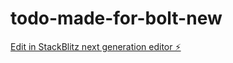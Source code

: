 # todo-made-for-bolt-new

[Edit in StackBlitz next generation editor ⚡️](https://stackblitz.com/~/github.com/eccenturion/todo-made-for-bolt-new)